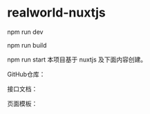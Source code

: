 # realworld-nuxtjs

npm run dev

npm run build

npm run start
本项目基于 nuxtjs 及下面内容创建。

GitHub仓库：[](https://github.com/gothinkster/realworld)

接口文档：[](https://github.com/gothinkster/realworld/tree/master/api)

页面模板：[](https://github.com/gothinkster/realworld-starter-kit/blob/master/FRONTEND_INSTRUCTIONS.md)